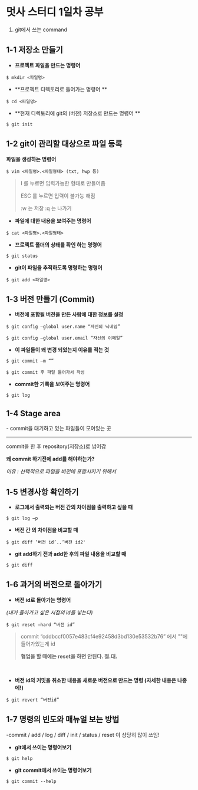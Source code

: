 # 멋사 스터디 1일차 공부

1. git에서 쓰는 command 



## 1-1 저장소 만들기

* **프로젝트 파일을 만드는 명령어**

```
$ mkdir <파일명>
```

* **프로젝트 디렉토리로 들어가는 명령어 **

```
$ cd <파일명>
```

* **현재 디렉토리에 git의 (버전) 저장소로 만드는 명령어 **

```
$ git init
```



## 1-2 git이 관리할 대상으로 파일 등록

**파일을 생성하는 명령어**

```
$ vim <파일명>.<파일형태> (txt, hwp 등)
```

> I 를 누르면 입력가능한 형태로 만들어줌
>
> ESC 를 누르면 입력이 불가능 해짐
>
> :w 는 저장 :q 는 나가기
>

* **파일에 대한 내용을 보여주는 명령어**

```
$ cat <파일명>.<파일형태>
```

* **프로젝트 폴더의 상태를 확인 하는 명령어**

```
$ git status
```

* **git이 파일을 추적하도록 명령하는 명령어**

```
$ git add <파일명>
```



## 1-3 버전 만들기 (Commit)

* **버전에 포함될 버전을 만든 사람에 대한 정보를 설정**

```
$ git config —global user.name “자신의 닉네임”
```

```
$ git config —global user.email “자신의 이메일”
```

* **이 파일들이 왜 변경 되었는지 이유를 적는 것**

```
$ git commit –m “”
```

```
$ git commit 후 파일 들어가서 작성 
```

* **commit한 기록을 보여주는 명령어**

```
$ git log
```



## 1-4 Stage area

\- commit을 대기하고 있는 파일들이 모여있는 곳

---

commit을 한 후 repository(저장소)로 넘어감



**왜 commit 하기전에 add를 해야하는가?**

*이유 : 선택적으로 파일을 버전에 포함시키기 위해서*



## 1-5 변경사항 확인하기

* **로그에서 출력되는 버전 간의 차이점을 출력하고 싶을 때**

```
$ git log –p
```

* **버전 간 의 차이점을 비교할 때**

```
$ git diff ‘버전 id’..‘버전 id2'
```

* **git add하기 전과 add한 후의 파일 내용을 비교할 때**

```
$ git diff
```



## 1-6 과거의 버전으로 돌아가기 

* **버전 id로 돌아가는 명령어**

*(내가 돌아가고 싶은 시점의 id를 넣는다)*

```
$ git reset —hard “버전 id”
```

> commit “cddbccf0057e483cf4e92458d3bd130e53532b76” 에서 ""에 들어가있는게 id
>
> **협업을 할 때에는 reset을 하면 안된다. 절.대.**

​     

* **버전 id의 커밋을 취소한 내용을 새로운 버전으로 만드는 명령 (자세한 내용은 나중에!)**

```
$ git revert “버전id”
```



## 1-7 명령의 빈도와 매뉴얼 보는 방법

-commit / add / log / diff / init / status / reset 이 상당히 많이 쓰임!

* **git에서 쓰이는 명령어보기** 

```
$ git help
```

* **git commit에서 쓰이는 명령어보기**

```
$ git commit --help
```

